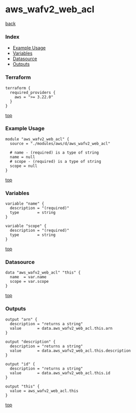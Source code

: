 # aws_wafv2_web_acl

[back](../aws.md)

### Index

- [Example Usage](#example-usage)
- [Variables](#variables)
- [Datasource](#datasource)
- [Outputs](#outputs)

### Terraform

```hcl
terraform {
  required_providers {
    aws = ">= 3.22.0"
  }
}
```

[top](#index)

### Example Usage

```hcl
module "aws_wafv2_web_acl" {
  source = "./modules/aws/d/aws_wafv2_web_acl"

  # name - (required) is a type of string
  name = null
  # scope - (required) is a type of string
  scope = null
}
```

[top](#index)

### Variables

```hcl
variable "name" {
  description = "(required)"
  type        = string
}

variable "scope" {
  description = "(required)"
  type        = string
}
```

[top](#index)

### Datasource

```hcl
data "aws_wafv2_web_acl" "this" {
  name  = var.name
  scope = var.scope
}
```

[top](#index)

### Outputs

```hcl
output "arn" {
  description = "returns a string"
  value       = data.aws_wafv2_web_acl.this.arn
}

output "description" {
  description = "returns a string"
  value       = data.aws_wafv2_web_acl.this.description
}

output "id" {
  description = "returns a string"
  value       = data.aws_wafv2_web_acl.this.id
}

output "this" {
  value = aws_wafv2_web_acl.this
}
```

[top](#index)